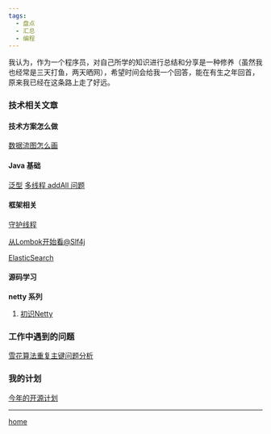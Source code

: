 ```yaml
---
tags:
  - 盘点
  - 汇总
  - 编程
---
```

我认为，作为一个程序员，对自己所学的知识进行总结和分享是一种修养（虽然我也经常是三天打鱼，两天晒网），希望时间会给我一个回答，能在有生之年回首，原来我已经在这条路上走了好远。

### **技术相关文章**

#### 技术方案怎么做

[数据流图怎么画](技术方案/数据流图怎么画.md)

#### Java 基础

[泛型](Java基础/泛型.md)
[多线程 addAll 问题](Java基础/多线程%20addAll%20问题.md)

#### 框架相关

[守护线程](多线程/守护线程)

[从Lombok开始看@Slf4j](框架学习/从Lombok开始看@Slf4j)

[ElasticSearch](搜索引擎/ElasticSearch)

####  源码学习

**netty 系列**

1.  [初识Netty](框架学习/netty/初识Netty.md)

### 工作中遇到的问题

[雪花算法重复主键问题分析](框架学习/雪花算法/雪花算法重复主键问题分析.md)

### 我的计划

[今年的开源计划](开源计划/今年的开源计划.md)

---

[home](../../index)
